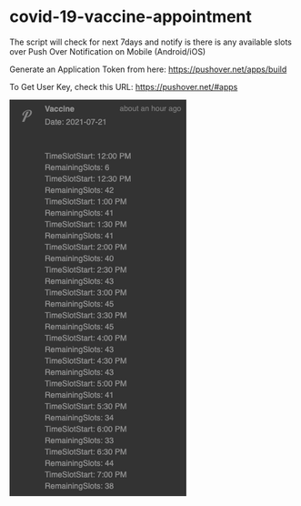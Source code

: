 # covid-19-vaccine-appointment

The script will check for next 7days and notify is there is any available slots over Push Over Notification on Mobile (Android/iOS)

Generate an Application Token from here:
https://pushover.net/apps/build

To Get User Key, check this URL:
https://pushover.net/#apps


![](Push_Over_Notification.png)
